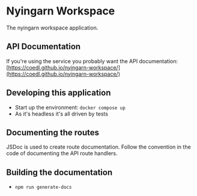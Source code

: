 # Nyingarn Workspace

The nyingarn workspace application.

## API Documentation

If you're using the service you probably want the API documentation:
[https://coedl.github.io/nyingarn-workspace/](https://coedl.github.io/nyingarn-workspace/)

## Developing this application

-   Start up the environment: `docker compose up`
-   As it's headless it's all driven by tests

## Documenting the routes

JSDoc is used to create route documentation. Follow the convention in the code of documenting the
API route handlers.

## Building the documentation

-   `npm run generate-docs`
